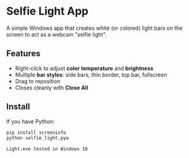# Selfie Light App

A simple Windows app that creates white (or colored) light bars on the screen 
to act as a webcam "selfie light".

## Features
- Right-click to adjust **color temperature** and **brightness**
- Multiple **bar styles**: side bars, thin border, top bar, fullscreen
- Drag to reposition
- Closes cleanly with **Close All**

## Install
If you have Python:
```bash
pip install screeninfo
python selfie_light.pyw

Light.exe tested in Windows 10
